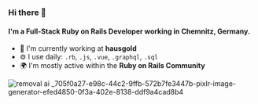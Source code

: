 ### Hi there 👋

#### I'm a Full-Stack Ruby on Rails Developer working in Chemnitz, Germany.

- 🏢 I'm currently working at **hausgold**
- ⚙️ I use daily: `.rb`, `.js`, `.vue`, `.graphql`, `.sql`
- 🌍 I'm mostly active within the **Ruby on Rails Community**

![removal ai _705f0a27-e98c-44c2-9ffb-572b7fe3447b-pixlr-image-generator-efed4850-0f3a-402e-8138-ddf9a4cad8b4](https://github.com/hendrixfan/hendrixfan/assets/19203626/6acf252f-9d7c-48a3-badf-7c2d70e3026e)
